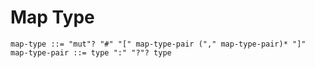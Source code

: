 # Map Type

```ebnf
map-type ::= "mut"? "#" "[" map-type-pair ("," map-type-pair)* "]"
map-type-pair ::= type ":" "?"? type
```
